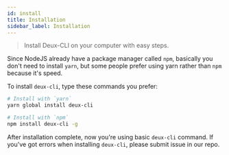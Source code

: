 ```yaml
---
id: install
title: Installation
sidebar_label: Installation
---
```


> Install Deux-CLI on your computer with easy steps.

Since NodeJS already have a package manager called `npm`, basically you don't need to install `yarn`, but some people prefer using yarn rather than `npm` because it's speed.

To install `deux-cli`, type these commands you prefer:

```bash
# Install with `yarn`
yarn global install deux-cli
```

```bash
# Install with `npm`
npm install deux-cli -g
```

After installation complete, now you're using basic `deux-cli` command. If you've got errors when installing `deux-cli`, please submit issue in our repo.
